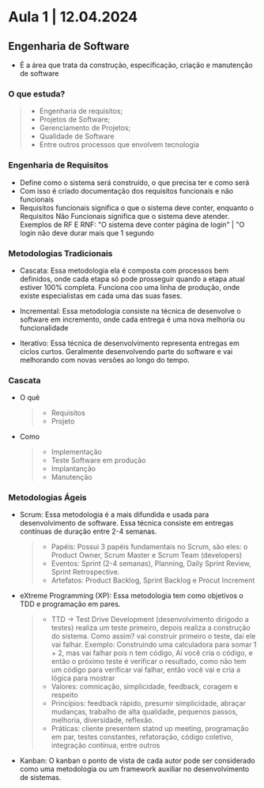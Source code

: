 # Aula 1 | 12.04.2024

## Engenharia de Software

- É a área que trata da construção, especificação, criação e manutenção de software

### O que estuda?

> - Engenharia de requisitos;
> - Projetos de Software;
> - Gerenciamento de Projetos;
> - Qualidade de Software
> - Entre outros processos que envolvem tecnologia

### Engenharia de Requisitos

- Define como o sistema será construído, o que precisa ter e como será
- Com isso é criado documentação dos requisitos funcionais e não funcionais
- Requisitos funcionais significa o que o sistema deve conter, enquanto o Requisitos Não Funcionais significa que o sistema deve atender. Exemplos de RF E RNF: "O sistema deve conter página de login" | "O login não deve durar mais que 1 segundo

### Metodologias Tradicionais

- Cascata: Essa metodologia ela é composta com processos bem definidos, onde cada etapa só pode prosseguir quando a etapa atual estiver 100% completa. Funciona coo uma linha de produção, onde existe especialistas em cada uma das suas fases.

- Incremental: Essa metodologia consiste na técnica de desenvolve o software em incremento, onde cada entrega é uma nova melhoria ou funcionalidade

- Iterativo: Essa técnica de desenvolvimento representa entregas em ciclos curtos. Geralmente desenvolvendo parte do software e vai melhorando com novas versões ao longo do tempo.

### Cascata

- O quê
    > - Requisitos
    > - Projeto
- Como
    > - Implementação
    > - Teste
Software em produção
    > - Implantanção
    > - Manutenção

### Metodologias Ágeis

- Scrum: Essa metodologia é a mais difundida e usada para desenvolvimento de software. Essa técnica consiste em entregas contínuas de duração entre 2-4 semanas.
    > - Papéis: Possui 3 papéis fundamentais no Scrum, são eles: o Product Owner, Scrum Master e Scrum Team (developers)
    > - Eventos: Sprint (2-4 semanas), Planning, Daily Sprint Review, Sprint Retrospective.
    > - Artefatos: Product Backlog, Sprint Backlog e Procut Increment

- eXtreme Programming (XP): Essa metodologia tem como objetivos o TDD e programação em pares.
    > - TTD -> Test Drive Development (desenvolvimento dirigodo a testes) realiza um teste primeiro, depois realiza a construção do sistema. Como assim? vai construir primeiro o teste, dai ele vai falhar. Exemplo: Construindo uma calculadora para somar 1 + 2, mas vai falhar pois n tem código, Aí você cria o código, e então o próximo teste é verificar o resultado, como não tem um código para verificar vai falhar, então você vai e cria a lógica para mostrar
    > - Valores: comnicação, simplicidade, feedback, coragem e respeito
    > - Princípios: feedback rápido, presumir simplicidade, abraçar mudanças, trabalho de alta qualidade, pequenos passos, melhoria, diversidade, reflexão.
    > - Práticas: cliente presentem statnd up meeting, programação em par, testes constantes, refatoração, código coletivo, integração contínua, entre outros

 - Kanban: O kanban o ponto de vista de cada autor pode ser considerado como uma metodologia ou um framework auxiliar no desenvolvimento de sistemas.   

